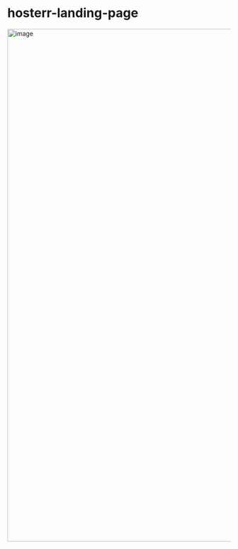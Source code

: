 # hosterr-landing-page

<img width="1158" alt="image" src="![image](https://github.com/user-attachments/assets/e970e99b-3cad-445a-9224-cedcdb5a9cd4)
">
